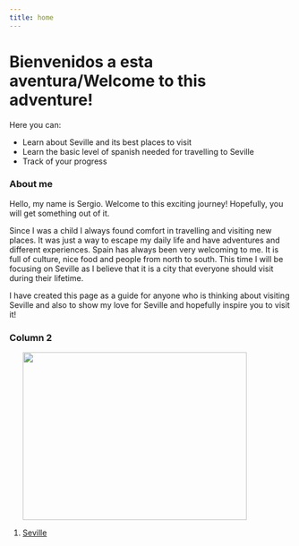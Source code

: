```yaml
---
title: home
---
```


<h1>Bienvenidos a esta aventura/Welcome to this adventure!</h1>
<p></p>
<p>Here you can:&nbsp;</p>
<ul>
<li>Learn about Seville and its best places to visit</li>
 <li>Learn the basic level of spanish needed for travelling to Seville</li>
<li>Track of your progress</li>
</ul>

<div class="container">
  <div class="row">
    <div class="col-sm-6">
      <h3>About me</h3>
      <p>Hello, my name is Sergio. Welcome to this exciting journey! Hopefully, you will get something out of it.&nbsp;</p>
<p>Since I was a child I always found comfort in travelling and visiting new places. It was just a way to escape my daily life and have adventures and different experiences. Spain has always been very welcoming to me. It is full of culture, nice food and people from north to south. This time I will be focusing on Seville as I believe that it is a city that everyone should visit during their lifetime.&nbsp;</p>
<p>I have created this page as a guide for anyone who is thinking about visiting Seville and also to show my love for Seville and hopefully inspire you to visit it!&nbsp;</p>
      </div>
    <div class="col-sm-6">
      <h3>Column 2</h3>
      <ol>
      <p><img src="file:///C:/Users/lilxe/Downloads/image0.jpeg" alt="" /><img src="file:///C:/Users/lilxe/Downloads/image0.jpeg" alt="" width="400" height="300" /></p>
       
<li><a href="https://en.wikipedia.org/wiki/Seville">Seville</a></li>
</ol>
    </div>
  </div>
</div>
